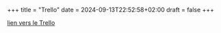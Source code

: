 +++
title = "Trello"
date = 2024-09-13T22:52:58+02:00
draft = false 
+++

<a href="https://trello.com/invite/b/66e18e5c8636a57b9f483c9b/ATTI222f9d252d03118692967783a380a0dfD9733852/barroca-paccardevan1siopacec2023-2025">lien vers le Trello</a>


